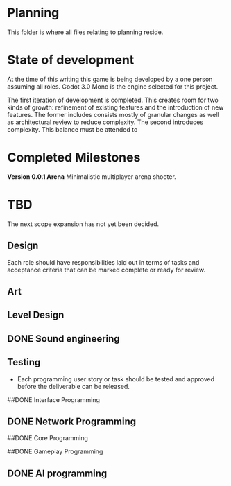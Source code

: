 # Planning

This folder is where all files relating to planning reside.

# State of development

At the time of this writing this game is being developed by a
one person assuming all roles. Godot 3.0 Mono is the engine selected 
for this project.

The first iteration of development is completed. This creates room for
two kinds of growth: refinement of existing features and the introduction
of new features. The former includes consists mostly of granular changes
as well as architectural review to reduce complexity. The second introduces
complexity. This balance must be attended to 


# Completed Milestones

**Version 0.0.1 Arena**
Minimalistic multiplayer arena shooter.

# TBD
The next scope expansion has not yet been decided.

## Design
Each role should have responsibilities laid out in terms of tasks and acceptance
criteria that can be marked complete or ready for review.

## Art

## Level Design

## DONE Sound engineering

## Testing
- Each programming user story or task should be tested and approved before
the deliverable can be released.

##DONE Interface Programming


## DONE Network Programming

##DONE Core Programming

##DONE Gameplay Programming

## DONE AI programming
